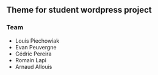 ## Theme for student wordpress project

### Team
- Louis Piechowiak
- Evan Peuvergne
- Cédric Pereira
- Romain Lapi
- Arnaud Allouis